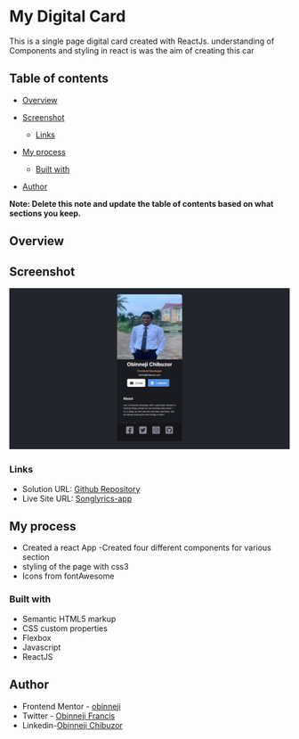 # My Digital Card

This is a single page digital card created with ReactJs. understanding of Components and styling in react is was the aim of creating this car

## Table of contents

- [Overview](#overview)
- [Screenshot](#Screenshot)

  - [Links](#links)
- [My process](#my-process)
  - [Built with](#built-with)
  
- [Author](#author)


**Note: Delete this note and update the table of contents based on what sections you keep.**

## Overview

## Screenshot

![screenshot](digital-card-screenshot.png)

### Links

- Solution URL: [Github Repository](https://github.com/obinneji/Digital-Card/)
- Live Site URL: [Songlyrics-app](https://songlyrics-app.vercel.app/)

## My process
- Created a react App
-Created four different components for various section 
- styling of the page with css3
- Icons from fontAwesome

### Built with

- Semantic HTML5 markup
- CSS custom properties
- Flexbox
- Javascript
- ReactJS






## Author

- Frontend Mentor - [obinneji](https://www.frontendmentor.io/profile/obinneji)
- Twitter - [Obinneji Francis](https://www.twitter.com/francisobinneji)
- Linkedin-[Obinneji Chibuzor](https://www.linkedin.com/obinneji/)


